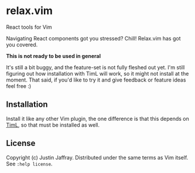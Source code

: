# relax.vim

React tools for Vim

Navigating React components got you stressed?
Chill!
Relax.vim has got you covered.

**This is not ready to be used in general**

It's still a bit buggy, and the feature-set is not fully fleshed out yet.
I'm still figuring out how installation with TimL will work, so it might not install at the moment.
That said, if you'd like to try it and give feedback or feature ideas feel free :)

## Installation

Install it like any other Vim plugin, the one difference is that this depends
on [TimL](https://github.com/tpope/timl), so that must be installed as well.

## License

Copyright (c) Justin Jaffray.  Distributed under the same terms as Vim itself.
See `:help license`.
